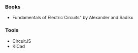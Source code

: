 ### Books

- Fundamentals of Electric Circuits" by Alexander and Sadiku

### Tools

- CircuitJS
- KiCad

